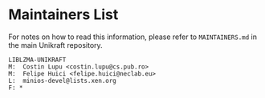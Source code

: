 Maintainers List
================

For notes on how to read this information, please refer to `MAINTAINERS.md` in
the main Unikraft repository.

	LIBLZMA-UNIKRAFT
	M:	Costin Lupu <costin.lupu@cs.pub.ro>
	M:	Felipe Huici <felipe.huici@neclab.eu>
	L:	minios-devel@lists.xen.org
	F: *
